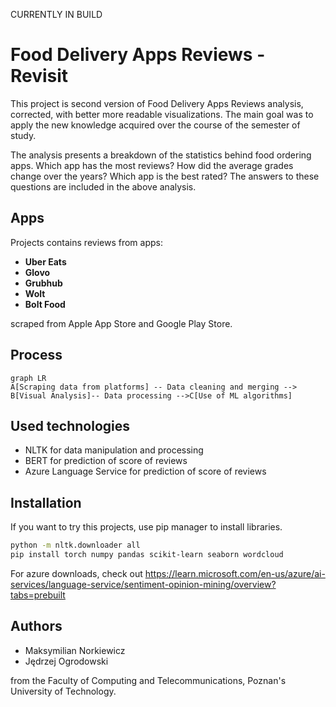 CURRENTLY IN BUILD
# Food Delivery Apps Reviews - Revisit

This project is second version of  Food Delivery Apps Reviews analysis, corrected, with better more readable visualizations. The main goal was to apply the new knowledge acquired over the course of the semester of study.

The analysis presents a breakdown of the statistics behind food ordering apps. Which app has the most reviews? How did the average grades change over the years? Which app is the best rated? The answers to these questions are included in the above analysis.


## Apps

Projects contains reviews from apps:

- **Uber Eats**
- **Glovo**
- **Grubhub**
- **Wolt**
- **Bolt Food**

scraped from Apple App Store and Google Play Store.

## Process

```mermaid
graph LR
A[Scraping data from platforms] -- Data cleaning and merging --> B[Visual Analysis]-- Data processing -->C[Use of ML algorithms]

```

## Used technologies
- NLTK for data manipulation and processing
- BERT for prediction of score of reviews
- Azure Language Service for prediction of score of reviews

## Installation
If you want to try this projects, use pip manager to install libraries.
```bash
python -m nltk.downloader all
pip install torch numpy pandas scikit-learn seaborn wordcloud
```
For azure downloads, check out https://learn.microsoft.com/en-us/azure/ai-services/language-service/sentiment-opinion-mining/overview?tabs=prebuilt

## Authors
- Maksymilian Norkiewicz
- Jędrzej Ogrodowski

from the Faculty of Computing and Telecommunications, Poznan's University of Technology.
